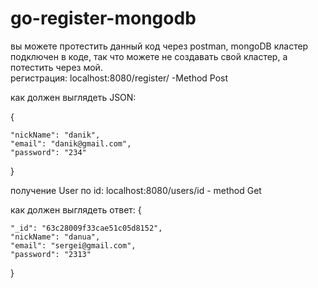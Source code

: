 # go-register-mongodb

вы можете протестить данный код через postman, mongoDB кластер подключен в коде, так что можете не создавать свой кластер, а потестить через мой.                                                                                  
 регистрация: localhost:8080/register/ -Method Post
 
 как должен выглядеть JSON:
 
 {
 
    "nickName": "danik",
    "email": "danik@gmail.com",
    "password": "234"

}
 
 получение User по id: localhost:8080/users/id  - method Get 
 
 как должен выглядеть ответ:
 {
 
    "_id": "63c28009f33cae51c05d8152",   
    "nickName": "danua",
    "email": "sergei@gmail.com",
    "password": "2313"

}
